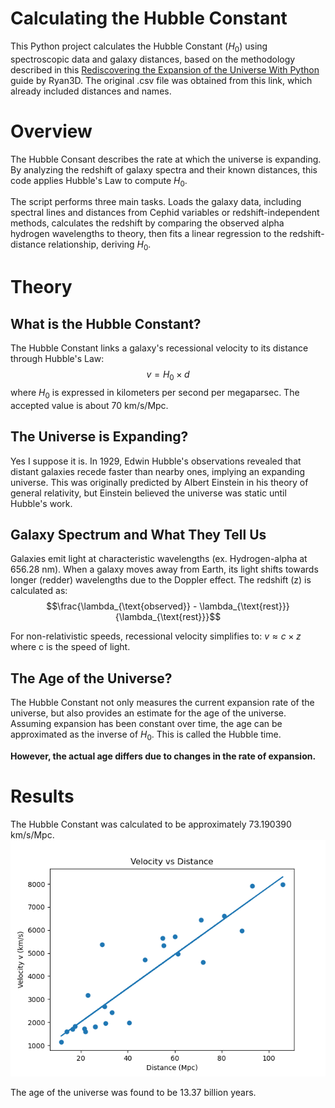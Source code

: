 # Calculating the Hubble Constant
This Python project calculates the Hubble Constant ($H_0$) using spectroscopic data and galaxy distances, based on the methodology described in this [Rediscovering the Expansion of the Universe With Python](https://www.instructables.com/Rediscover-the-Expansion-of-the-Universe-With-Pyth/) guide by Ryan3D. The original .csv file was obtained from this link, which already included distances and names.

# Overview
The Hubble Consant describes the rate at which the universe is expanding. By analyzing the redshift of galaxy spectra and their known distances, this code applies Hubble's Law to compute $H_0$.

The script performs three main tasks. Loads the galaxy data, including spectral lines and distances from Cephid variables or redshift-independent methods, calculates the redshift by comparing the observed alpha hydrogen wavelengths to theory, then fits a linear regression to the redshift-distance relationship, deriving $H_0$.

# Theory

## What is the Hubble Constant?
The Hubble Constant links a galaxy's recessional velocity to its distance through Hubble's Law: $$v = H_0 \times d$$ where $H_0$ is expressed in kilometers per second per megaparsec. The accepted value is about 70 km/s/Mpc.

## The Universe is Expanding?
Yes I suppose it is. In 1929, Edwin Hubble's observations revealed that distant galaxies recede faster than nearby ones, implying an expanding universe. This was originally predicted by Albert Einstein in his theory of general relativity, but Einstein believed the universe was static until Hubble's work. 

## Galaxy Spectrum and What They Tell Us
Galaxies emit light at characteristic wavelengths (ex. Hydrogen-alpha at 656.28 nm). When a galaxy moves away from Earth, its light shifts towards longer (redder) wavelengths due to the Doppler effect. The redshift (z) is calculated as:
$$\frac{\lambda_{\text{observed}} - \lambda_{\text{rest}}}{\lambda_{\text{rest}}}$$

For non-relativistic speeds, recessional velocity simplifies to: $v \approx c \times z$ where c is the speed of light.

## The Age of the Universe?
The Hubble Constant not only measures the current expansion rate of the universe, but also provides an estimate for the age of the universe. Assuming expansion has been constant over time, the age can be approximated as the inverse of $H_0$. This is called the Hubble time. 

**However, the actual age differs due to changes in the rate of expansion.**

# Results
The Hubble Constant was calculated to be approximately 73.190390 km/s/Mpc. 
![final plot](velocityVsDistance.png)

The age of the universe was found to be 13.37 billion years.
